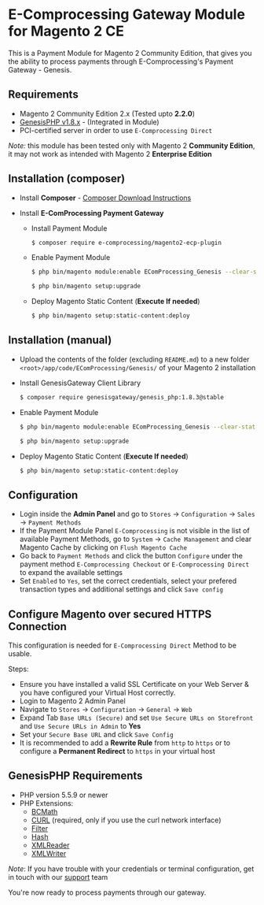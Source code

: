 E-Comprocessing Gateway Module for Magento 2 CE
=============================

This is a Payment Module for Magento 2 Community Edition, that gives you the ability to process payments through E-Comprocessing's Payment Gateway - Genesis.

Requirements
------------

* Magento 2 Community Edition 2.x (Tested upto __2.2.0__)
* [GenesisPHP v1.8.x](https://github.com/GenesisGateway/genesis_php) - (Integrated in Module)
* PCI-certified server in order to use ```E-Comprocessing Direct```

*Note:* this module has been tested only with Magento 2 __Community Edition__, it may not work
as intended with Magento 2 __Enterprise Edition__

Installation (composer)
---------------------
* Install __Composer__ - [Composer Download Instructions](https://getcomposer.org/doc/00-intro.md)

* Install __E-ComProcessing Payment Gateway__

    * Install Payment Module

        ```sh
        $ composer require e-comprocessing/magento2-ecp-plugin
        ```

    * Enable Payment Module 
        
        ```sh
        $ php bin/magento module:enable EComProcessing_Genesis --clear-static-content
        ```

        ```sh
        $ php bin/magento setup:upgrade
        ```
    * Deploy Magento Static Content (__Execute If needed__)
    
        ```sh
        $ php bin/magento setup:static-content:deploy
        ```    

Installation (manual)
---------------------

* Upload the contents of the folder (excluding ```README.md```) to a new folder ```<root>/app/code/EComProcessing/Genesis/``` of your Magento 2 installation
* Install GenesisGateway Client Library
    
    ```sh
    $ composer require genesisgateway/genesis_php:1.8.3@stable
    ```

* Enable Payment Module 

    ```sh
    $ php bin/magento module:enable EComProcessing_Genesis --clear-static-content
    ```

    ```sh
    $ php bin/magento setup:upgrade
    ```

* Deploy Magento Static Content (__Execute If needed__)
    
    ```sh
    $ php bin/magento setup:static-content:deploy
    ```   

Configuration
---------------------

* Login inside the __Admin Panel__ and go to ```Stores``` -> ```Configuration``` -> ```Sales``` -> ```Payment Methods```
* If the Payment Module Panel ```E-Comprocessing``` is not visible in the list of available Payment Methods, 
  go to  ```System``` -> ```Cache Management``` and clear Magento Cache by clicking on ```Flush Magento Cache```
* Go back to ```Payment Methods``` and click the button ```Configure``` under the payment method ```E-Comprocessing Checkout``` or ```E-Comprocessing Direct``` to expand the available settings
* Set ```Enabled``` to ```Yes```, set the correct credentials, select your prefered transaction types and additional settings and click ```Save config```

Configure Magento over secured HTTPS Connection
---------------------
This configuration is needed for ```E-Comprocessing Direct``` Method to be usable.

Steps:
* Ensure you have installed a valid SSL Certificate on your Web Server & you have configured your Virtual Host correctly.
* Login to Magento 2 Admin Panel
* Navigate to ```Stores``` -> ```Configuration``` -> ```General``` -> ```Web``` 
* Expand Tab ```Base URLs (Secure)``` and set ```Use Secure URLs on Storefront``` and ```Use Secure URLs in Admin``` to **Yes**
* Set your ```Secure Base URL``` and click ```Save Config```
* It is recommended to add a **Rewrite Rule** from ```http``` to ```https``` or to configure a **Permanent Redirect** to ```https``` in your virtual host

GenesisPHP Requirements
------------

* PHP version 5.5.9 or newer
* PHP Extensions:
    * [BCMath](https://php.net/bcmath)
    * [CURL](https://php.net/curl) (required, only if you use the curl network interface)
    * [Filter](https://php.net/filter)
    * [Hash](https://php.net/hash)
    * [XMLReader](https://php.net/xmlreader)
    * [XMLWriter](https://php.net/xmlwriter)

_Note_: If you have trouble with your credentials or terminal configuration, get in touch with our [support] team

You're now ready to process payments through our gateway.

[support]: mailto:Tech-Support@e-comprocessing.com
